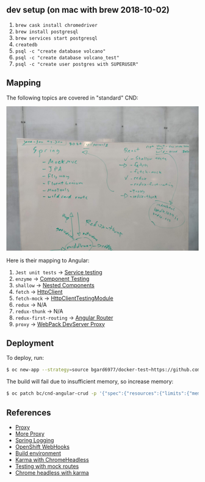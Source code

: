 
## dev setup (on mac with brew 2018-10-02)

1. `brew cask install chromedriver`
1. `brew install postgresql`
1. `brew services start postgresql`
1. `createdb`
1. `psql -c "create database volcano"`
1. `psql -c "create database volcano_test"`
1. `psql -c "create user postgres with SUPERUSER"`

## Mapping

The following topics are covered in "standard" CND:

![topics](img/topics.jpg)

Here is their mapping to Angular:

1. `Jest unit tests` -> [Service testing](https://angular.io/guide/testing#service-tests)
1. `enzyme` -> [Component Testing](https://angular.io/guide/testing#component-dom-testing) 
1. `shallow` -> [Nested Components](https://angular.io/guide/testing#nested-component-testshttps://angular.io/guide/testing#nested-component-tests)
1. `fetch` -> [HttpClient](https://angular.io/guide/http#httpclient)
1. `fetch-mock` -> [HttpClientTestingModule](http://www.syntaxsuccess.com/viewarticle/mocking-http-request-with-httpclient-in-angular)
1. `redux` -> N/A
1. `redux-thunk` -> N/A
1. `redux-first-routing` -> [Angular Router](https://angular.io/guide/router)
1. `proxy` -> [WebPack DevServer Proxy](https://juristr.com/blog/2016/11/configure-proxy-api-angular-cli/)

## Deployment

To deploy, run:

```sh
$ oc new-app --strategy=source bgard6977/docker-test~https://github.com/gSchool/cnd-angular-crud
```

The build will fail due to insufficient memory, so increase memory:

```sh
$ oc patch bc/cnd-angular-crud -p '{"spec":{"resources":{"limits":{"memory":"1Gi"}}}}'
```

## References

- [Proxy](https://juristr.com/blog/2016/11/configure-proxy-api-angular-cli/)
- [More Proxy](https://github.com/angular/angular-cli/blob/master/docs/documentation/stories/proxy.md)
- [Spring Logging](https://www.javadevjournal.com/spring/log-incoming-requests-spring/)
- [OpenShift WebHooks](https://docs.openshift.com/container-platform/3.5/dev_guide/builds/triggering_builds.html)
- [Build environment](https://github.com/bgard6977/docker-test)
- [Karma with ChromeHeadless](https://gist.github.com/wingsuitist/c2c3095b855e9f1054d39df13a317f52)
- [Testing with mock routes](https://stackoverflow.com/questions/39577920/angular-2-unit-testing-components-with-routerlink)
- [Chrome headless with karma](https://cvuorinen.net/2017/05/running-angular-tests-in-headless-chrome/)